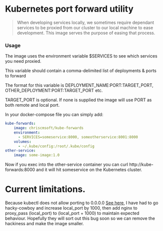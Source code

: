 # Kubernetes port forward utility

> When developing services locally, we sometimes require dependant services to be proxied from our cluster to our local machine to ease development.
> This image serves the purpose of easing that process.

### Usage

The image uses the environment variable $SERVICES to see which services you need proxied.

This variable should contain a comma-delimited list of deployments & ports to forward

The format for this variable is DEPLOYMENT_NAME:PORT:TARGET_PORT, OTHER_DEPLOYMENT:PORT:TARGET_PORT etc.

TARGET_PORT is optional. If none is supplied the image will use PORT as both remote and local port.

In your docker-compose file you can simply add:
```yaml
kube-forwards:
    image: chriscmsoft/kube-forwards
    environment:
      - SERVICES=someservice:8000, someotherservice:8001:8000
    volumes:
      - ~/.kube/config:/root/.kube/config
other-service:
    image: some-image:1.0
```

Now if you exec into the other-service container you can curl http://kube-forwards:8000 and it will hit someservice on the Kubernetes cluster.

# Current limitations. 

Because kubectl does not allow porting to 0.0.0.0 [See here](https://github.com/kubernetes/kubernetes/issues/43962), I have had to go hacky-cowboy and increase local_port by 1000, then add nginx to proxy_pass (local_port) to (local_port + 1000) to maintain expected behaviour. Hopefully they will sort out this bug soon so we can remove the hackiness and make the image smaller.

